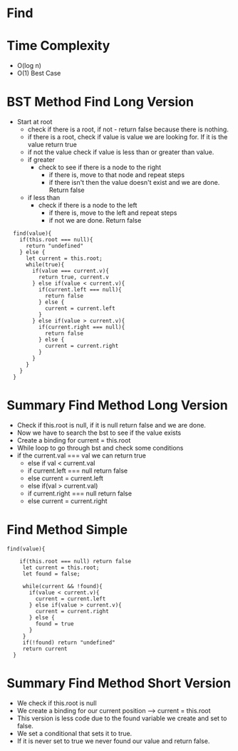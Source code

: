 # Find

# Time Complexity 
- O(log n)
- O(1) Best Case
# BST Method Find Long Version
- Start at root
    - check if there is a root, if not - return false because there is nothing.
    - if there is a root, check if value is value we are looking for. If it is the value return true
    - if not the value check if value is less than or greater than value. 
    - if greater
        - check to see if there is a node to the right
            - if there is, move to that node and repeat steps
            - if there isn't then the value doesn't exist and we are done. Return false
    - if less than
        - check if there is a node to the left
            - if there is, move to the left and repeat steps
            - if not we are done. Return false

```
  find(value){
    if(this.root === null){
      return "undefined"
    } else {
      let current = this.root;
      while(true){
        if(value === current.v){
          return true, current.v
        } else if(value < current.v){
          if(current.left === null){
            return false
          } else {
            current = current.left
          }
        } else if(value > current.v){
          if(current.right === null){
            return false
          } else {
            current = current.right
          }
        }
      }
    }
  }
```





# Summary Find Method Long Version
- Check if this.root is null, if it is null return false and we are done.
- Now we have to search the bst to see if the value exists
- Create a binding for current = this.root
- While loop to go through bst and check some conditions
- if the current.val === val we can return true
    - else if val < current.val 
    - if current.left === null return false
    - else current = current.left
    - else if(val > current.val)
    - if current.right === null return false
    - else current = current.right


# Find Method Simple

```
find(value){
   
    if(this.root === null) return false
     let current = this.root;
     let found = false;

     while(current && !found){
       if(value < current.v){
         current = current.left
       } else if(value > current.v){
         current = current.right
       } else {
         found = true
       }
     }
     if(!found) return "undefined"
     return current
  }

```

# Summary Find Method Short Version
- We check if this.root is null
- We create a binding for our current position --> current = this.root
- This version is less code due to the found variable we create and set to false.
- We set a conditional that sets it to true.
- If it is never set to true we never found our value and return false.